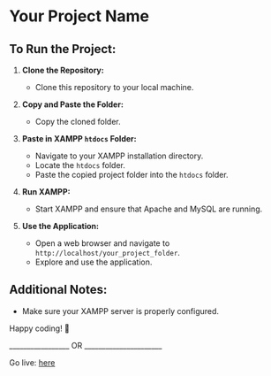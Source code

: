 # Your Project Name

## To Run the Project:

1. **Clone the Repository:**
   - Clone this repository to your local machine.

2. **Copy and Paste the Folder:**
   - Copy the cloned folder.

3. **Paste in XAMPP `htdocs` Folder:**
   - Navigate to your XAMPP installation directory.
   - Locate the `htdocs` folder.
   - Paste the copied project folder into the `htdocs` folder.

4. **Run XAMPP:**
   - Start XAMPP and ensure that Apache and MySQL are running.

5. **Use the Application:**
   - Open a web browser and navigate to `http://localhost/your_project_folder`.
   - Explore and use the application.

## Additional Notes:

- Make sure your XAMPP server is properly configured.

Happy coding! 🚀

_________________ OR ______________________

Go live: [here](https://fullphpcrossroad.000webhostapp.com/register_login/register.html)
